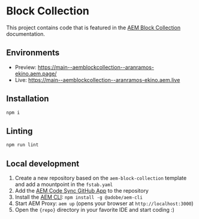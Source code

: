 # Block Collection

This project contains code that is featured in the [AEM Block Collection](https://www.aem.live/developer/block-collection#block-collection-1) documentation.

## Environments
- Preview: https://main--aemblockcollection--aranramos-ekino.aem.page/
- Live: https://main--aemblockcollection--aranramos-ekino.aem.live

## Installation

```sh
npm i
```

## Linting

```sh
npm run lint
```

## Local development

1. Create a new repository based on the `aem-block-collection` template and add a mountpoint in the `fstab.yaml`
1. Add the [AEM Code Sync GitHub App](https://github.com/apps/aem-code-sync) to the repository
1. Install the [AEM CLI](https://github.com/adobe/helix-cli): `npm install -g @adobe/aem-cli`
1. Start AEM Proxy: `aem up` (opens your browser at `http://localhost:3000`)
1. Open the `{repo}` directory in your favorite IDE and start coding :)
